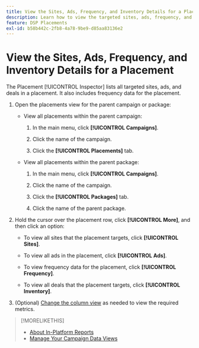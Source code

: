 ```yaml
---
title: View the Sites, Ads, Frequency, and Inventory Details for a Placement
description: Learn how to view the targeted sites, ads, frequency, and inventory data for a placement.
feature: DSP Placements
exl-id: b58b442c-2fb8-4a78-9be9-d85aa83136e2
---
```

# View the Sites, Ads, Frequency, and Inventory Details for a Placement

The Placement [!UICONTROL Inspector] lists all targeted sites, ads, and deals in a placement. It also includes frequency data for the placement.

1. Open the placements view for the parent campaign or package:

    * View all placements within the parent campaign:

        1. In the main menu, click **[!UICONTROL Campaigns]**.

        1. Click the name of the campaign.

        1. Click the **[!UICONTROL Placements]** tab.

    * View all placements within the parent package:

        1. In the main menu, click **[!UICONTROL Campaigns]**.

        1. Click the name of the campaign.

        1. Click the **[!UICONTROL Packages]** tab.

        1. Click the name of the parent package.

1. Hold the cursor over the placement row, click **[!UICONTROL More]**, and then click an option:

    * To view all sites that the placement targets, click **[!UICONTROL Sites]**.

    * To view all ads in the placement, click **[!UICONTROL Ads]**.

    * To view frequency data for the placement, click **[!UICONTROL Frequency]**.

    * To view all deals that the placement targets, click **[!UICONTROL Inventory]**.

1. (Optional) [Change the column view](campaign-data-views-manage.md#column-view-change) as needed to view the required metrics.

>[!MORELIKETHIS]
>
>* [About In-Platform Reports](campaign-reports-about.md)
>* [Manage Your Campaign Data Views](campaign-data-views-manage.md)
